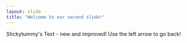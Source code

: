 ```yaml
---
layout: slide
title: "Welcome to our second slide!"
---
```

Stickytummy's Text - new and improved!
Use the left arrow to go back!
